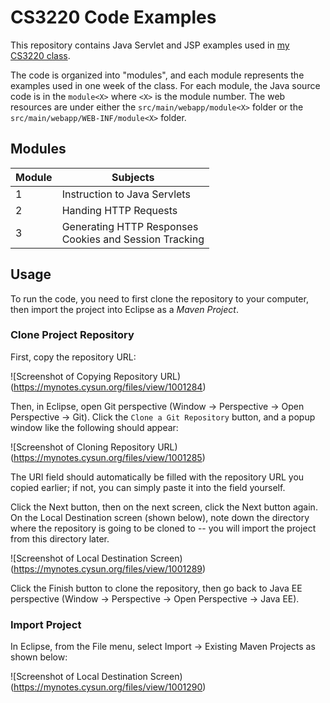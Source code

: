 # CS3220 Code Examples

This repository contains Java Servlet and JSP examples used in [my CS3220 class](https://cysun.org/).

The code is organized into "modules", and each module represents the examples used in one week of the class.
For each module, the Java source code is in the `module<X>` where `<X>` is the module number. The web resources
are under either the `src/main/webapp/module<X>` folder or the
`src/main/webapp/WEB-INF/module<X>` folder.

## Modules

| Module | Subjects |
| ------ | -------- |
| 1 | Instruction to Java Servlets |
| 2 | Handing HTTP Requests |
| 3 | Generating HTTP Responses<br>Cookies and Session Tracking |

## Usage

To run the code, you need to first clone the repository to your computer, then
import the project into Eclipse as a *Maven Project*.

### Clone Project Repository

First, copy the repository URL:

![Screenshot of Copying Repository URL)(https://mynotes.cysun.org/files/view/1001284)

Then, in Eclipse, open Git perspective (Window -> Perspective -> Open Perspective -> Git).
Click the `Clone a Git Repository` button, and a popup window like the following
should appear:

![Screenshot of Cloning Repository URL)(https://mynotes.cysun.org/files/view/1001285)

The URI field should automatically be filled with the repository URL you copied
earlier; if not, you can simply paste it into the field yourself.

Click the Next button, then on the next screen, click the Next button again. On
the Local Destination screen (shown below), note down the directory where the
repository is going to be cloned to -- you will import the project from this
directory later.

![Screenshot of Local Destination Screen)(https://mynotes.cysun.org/files/view/1001289)

Click the Finish button to clone the repository, then go back to Java EE
perspective (Window -> Perspective -> Open Perspective -> Java EE).

### Import Project

In Eclipse, from the File menu, select Import -> Existing Maven Projects as shown below:

![Screenshot of Local Destination Screen)(https://mynotes.cysun.org/files/view/1001290)


